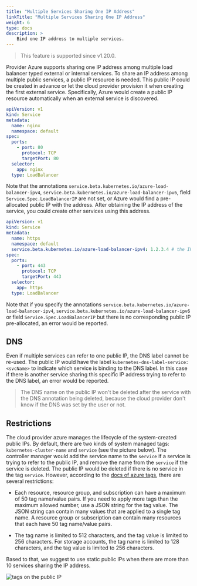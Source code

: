 ```yaml
---
title: "Multiple Services Sharing One IP Address"
linkTitle: "Multiple Services Sharing One IP Address"
weight: 6
type: docs
description: >
    Bind one IP address to multiple services.
---
```


> This feature is supported since v1.20.0.

Provider Azure supports sharing one IP address among multiple load balancer typed external or internal services. To share an IP address among multiple public services, a public IP resource is needed. This public IP could be created in advance or let the cloud provider provision it when creating the first external service. Specifically, Azure would create a public IP resource automatically when an external service is discovered.

```yaml
apiVersion: v1
kind: Service
metadata:
  name: nginx
  namespace: default
spec:
  ports:
    - port: 80
      protocol: TCP
      targetPort: 80
  selector:
    app: nginx
  type: LoadBalancer
```

Note that the annotations `service.beta.kubernetes.io/azure-load-balancer-ipv4`, `service.beta.kubernetes.io/azure-load-balancer-ipv6`, field `Service.Spec.LoadBalancerIP` are not set, or Azure would find a pre-allocated public IP with the address. After obtaining the IP address of the service, you could create other services using this address.

```yaml
apiVersion: v1
kind: Service
metadata:
  name: https
  namespace: default
  service.beta.kubernetes.io/azure-load-balancer-ipv4: 1.2.3.4 # the IP address could be the same as it is of `nginx` service
spec:
  ports:
    - port: 443
      protocol: TCP
      targetPort: 443
  selector:
    app: https
  type: LoadBalancer
```

Note that if you specify the annotations `service.beta.kubernetes.io/azure-load-balancer-ipv4`, `service.beta.kubernetes.io/azure-load-balancer-ipv6` or field `Service.Spec.LoadBalancerIP` but there is no corresponding public IP pre-allocated, an error would be reported.

## DNS

Even if multiple services can refer to one public IP, the DNS label cannot be re-used. The public IP would have the label `kubernetes-dns-label-service: <svcName>` to indicate which service is binding to the DNS label. In this case if there is another service sharing this specific IP address trying to refer to the DNS label, an error would be reported.

> The DNS name on the public IP won't be deleted after the service with the DNS annotation being deleted, because the cloud provider don't know if the DNS was set by the user or not.

## Restrictions

The cloud provider azure manages the lifecycle of the system-created public IPs. By default, there are two kinds of system managed tags: `kubernetes-cluster-name` and `service` (see the picture below). The controller manager would
add the service name to the `service` if a service is trying to refer to the public IP, and remove the name from the `service` if the service is deleted. The public IP would be deleted if there is no service
in the tag `service`. However, according to the [docs of azure tags](https://docs.microsoft.com/en-us/azure/azure-resource-manager/management/tag-resources#limitations), there are several restrictions:

- Each resource, resource group, and subscription can have a maximum of 50 tag name/value pairs. If you need to apply more tags than the maximum allowed number, use a JSON string for the tag value. The JSON string can contain many values that are applied to a single tag name. A resource group or subscription can contain many resources that each have 50 tag name/value pairs.

- The tag name is limited to 512 characters, and the tag value is limited to 256 characters. For storage accounts, the tag name is limited to 128 characters, and the tag value is limited to 256 characters.

Based to that, we suggest to use static public IPs when there are more than 10 services sharing the IP address.

![tags on the public IP](../images/pip-labels.png)
